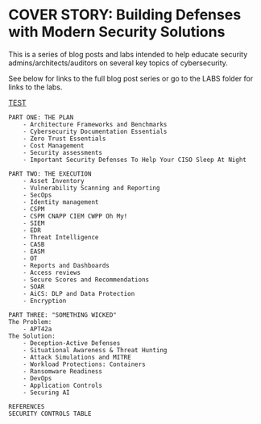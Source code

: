 
# COVER STORY: Building Defenses with Modern Security Solutions

This is a series of blog posts and labs intended to help educate security admins/architects/auditors on several key topics of cybersecurity.

See below for links to the full blog post series or go to the LABS folder for links to the labs.

[TEST](https://github.com/bobsyourmom/zpminternational/blob/main/POSTS/testpost.md)

```
PART ONE: THE PLAN
	- Architecture Frameworks and Benchmarks
	- Cybersecurity Documentation Essentials
	- Zero Trust Essentials
	- Cost Management
	- Security assessments
	- Important Security Defenses To Help Your CISO Sleep At Night

PART TWO: THE EXECUTION
	- Asset Inventory
	- Vulnerability Scanning and Reporting
	- SecOps
	- Identity management
	- CSPM
	- CSPM CNAPP CIEM CWPP Oh My!
	- SIEM
	- EDR
	- Threat Intelligence
	- CASB
	- EASM
	- OT
	- Reports and Dashboards
	- Access reviews
	- Secure Scores and Recommendations
	- SOAR
	- AiCS: DLP and Data Protection
	- Encryption

PART THREE: "SOMETHING WICKED"
The Problem:
	- APT42a
The Solution:
	- Deception-Active Defenses
	- Situational Awareness & Threat Hunting
	- Attack Simulations and MITRE
	- Workload Protections: Containers
	- Ransomware Readiness
	- DevOps
	- Application Controls
	- Securing AI

REFERENCES
SECURITY CONTROLS TABLE
```
